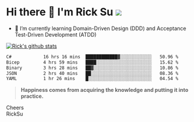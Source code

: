 # Hi there 👋 I'm Rick Su ![](https://komarev.com/ghpvc/?username=ricksu978)
<!--
**ricksu978/ricksu978** is a ✨ _special_ ✨ repository because its `README.md` (this file) appears on your GitHub profile.

Here are some ideas to get you started:

- 🔭 I’m currently working on ...
-->
- 🌱 I’m currently learning Domain-Driven Design (DDD) and Acceptance Test-Driven Development (ATDD)
<!--
- 👯 I’m looking to collaborate on ...
- 🤔 I’m looking for help with ...
- 💬 Ask me about ...
- 📫 How to reach me: ...
- 😄 Pronouns: ...
- ⚡ Fun fact: ...
-->
[![Rick's github stats](https://github-readme-stats.vercel.app/api?username=ricksu978&theme=dark)](https://github.com/ricksu978/ricksu978)

<!--START_SECTION:waka-->

```txt
C#            16 hrs 16 mins  ████████████▓░░░░░░░░░░░░   50.96 %
Bicep         4 hrs 59 mins   ████░░░░░░░░░░░░░░░░░░░░░   15.62 %
Binary        3 hrs 28 mins   ██▓░░░░░░░░░░░░░░░░░░░░░░   10.86 %
JSON          2 hrs 40 mins   ██░░░░░░░░░░░░░░░░░░░░░░░   08.36 %
YAML          1 hr 26 mins    █░░░░░░░░░░░░░░░░░░░░░░░░   04.54 %
```

<!--END_SECTION:waka-->

> **Happiness comes from acquiring the knowledge and putting it into practice.**

Cheers  
RickSu 
